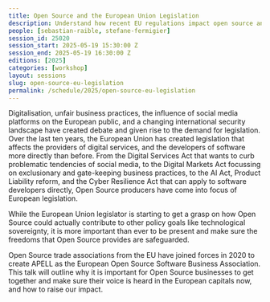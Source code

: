 ```yaml
---
title: Open Source and the European Union Legislation
description: Understand how recent EU regulations impact open source and how businesses can organize to respond.
people: [sebastian-raible, stefane-fermigier]
session_id: 25020
session_start: 2025-05-19 15:30:00 Z
session_end: 2025-05-19 16:30:00 Z
editions: [2025]
categories: [workshop]
layout: sessions
slug: open-source-eu-legislation
permalink: /schedule/2025/open-source-eu-legislation
---
```


Digitalisation, unfair business practices, the influence of social media platforms on the European public, and a 
changing international security landscape have created debate and given rise to the demand for legislation. 
Over the last ten years, the European Union has created legislation that affects the providers of digital services, 
and the developers of software more directly than before. From the Digital Services Act that wants to curb 
problematic tendencies of social media, to the Digital Markets Act focussing on exclusionary and gate-keeping 
business practices, to the AI Act, Product Liability reform, and the Cyber Resilience Act that can apply to 
software developers directly, Open Source producers have come into focus of European legislation.

While the European Union legislator is starting to get a grasp on how Open Source could actually contribute 
to other policy goals like technological sovereignty, it is more important than ever to be present and make 
sure the freedoms that Open Source provides are safeguarded.

Open Source trade associations from the EU have joined forces in 2020 to create APELL as the European Open 
Source Software Business Association. This talk will outline why it is important for Open Source businesses 
to get together and make sure their voice is heard in the European capitals now, and how to raise our impact.
